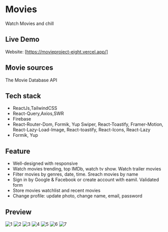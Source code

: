 # Movies

Watch Movies and chill

## Live Demo

Website: [https://movieproject-eight.vercel.app/]

## Movie sources

The Movie Database API

## Tech stack

- ReactJs,TailwindCSS
- React-Query,Axios,SWR
- Firebase
- React-Router-Dom, Formik, Yup Swiper, React-Toastify, Framer-Motion, React-Lazy-Load-Image, React-toastify, React-Icons, React-Lazy
- Formik, Yup

## Feature
- Well-designed with responsive
- Watch movies trending, top IMDb, watch tv show. Watch trailer movies
- Filter movies by genres, date, time. Sreach movies by name 
- Sign in by Google & Facebook or create account with eamil. Validated form
- Store movies watchlist and recent movies
- Change profile: update photo, change name, email, password

## Preview
![1](https://i.ibb.co/PN23YLG/homepage.png)
![2](https://i.ibb.co/frJ1h2L/discovery.png)
![3](https://i.ibb.co/nRwSm9s/moviespage.png)
![4](https://i.ibb.co/WzTbyXG/coming.png)
![5](https://i.ibb.co/jznNqVx/profile.png)
![6](https://i.ibb.co/VJyGD7c/login.png)
![7](https://i.ibb.co/VDLbRBR/register.png)




